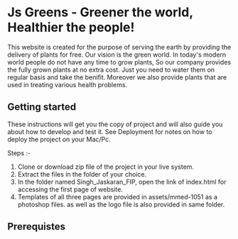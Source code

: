 # Js Greens - Greener the world, Healthier the people!
This website is created for the purpose of serving the earth by providing the delivery of plants for free. Our vision is the green world. In today's modern world people do not have any time to grow plants, So our company provides the fully grown plants at no extra cost. Just you need to water them on regular basis and take the benifit. Moreover we also provide plants that are used in treating various health problems. 

## Getting started 
These instructions will get you the copy of project and will also guide you about how to develop and test it. See Deployment for notes on how to deploy the project on your Mac/Pc.

Steps :- 
1. Clone or download zip file of the project in your live system.
2. Extract the files in the folder of your choice.
3. In the folder named Singh_Jaskaran_FIP, open the link of index.html for accessing the first page of website.
4. Templates of all three pages are provided in assets/mmed-1051 as a photoshop files. as well as the logo file is also provided in same folder.

## Prerequistes
